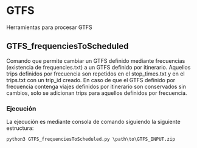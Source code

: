 # GTFS
Herramientas para procesar GTFS

## GTFS_frequenciesToScheduled

Comando que permite cambiar un GTFS definido mediante frecuencias (existencia de frequencies.txt) a un GTFS definido por itinerario. Aquellos trips definidos por frecuencia son repetidos en el stop_times.txt y en el trips.txt con un trip_id creado. En caso de que el GTFS definido por frecuencia contenga viajes definidos por itinerario son conservados sin cambios, solo se adicionan trips para aquellos definidos por frecuencia.

### Ejecución

La ejecución es mediante consola de comando siguiendo la siguiente estructura:

```
python3 GTFS_frequenciesToScheduled.py \path\to\GTFS_INPUT.zip
```
